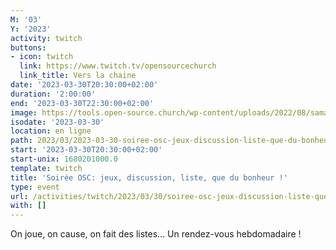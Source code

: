 ```yaml
---
M: '03'
Y: '2023'
activity: twitch
buttons:
- icon: twitch
  link: https://www.twitch.tv/opensourcechurch
  link_title: Vers la chaine
date: '2023-03-30T20:30:00+02:00'
duration: '2:00:00'
end: '2023-03-30T22:30:00+02:00'
image: https://tools.open-source.church/wp-content/uploads/2022/08/samantha-gades-LA6XfeVI5_c-unsplash-scaled.jpg
isodate: '2023-03-30'
location: en ligne
path: 2023/03/2023-03-30-soiree-osc-jeux-discussion-liste-que-du-bonheur.md
start: '2023-03-30T20:30:00+02:00'
start-unix: 1680201000.0
template: twitch
title: 'Soirée OSC: jeux, discussion, liste, que du bonheur !'
type: event
url: /activities/twitch/2023/03/30/soiree-osc-jeux-discussion-liste-que-du-bonheur
with: []
---
```

On joue, on cause, on fait des listes... Un rendez-vous hebdomadaire !